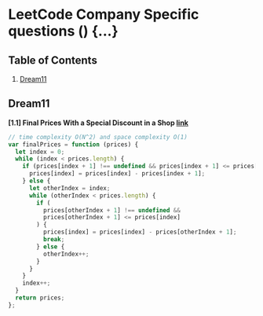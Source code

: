 # LeetCode Company Specific questions () {...}

## Table of Contents

1. [Dream11](#Dream11)

## Dream11

**[1.1] Final Prices With a Special Discount in a Shop [link](https://leetcode.com/problems/final-prices-with-a-special-discount-in-a-shop/)**

```javascript
// time complexity O(N^2) and space complexity O(1)
var finalPrices = function (prices) {
  let index = 0;
  while (index < prices.length) {
    if (prices[index + 1] !== undefined && prices[index + 1] <= prices[index]) {
      prices[index] = prices[index] - prices[index + 1];
    } else {
      let otherIndex = index;
      while (otherIndex < prices.length) {
        if (
          prices[otherIndex + 1] !== undefined &&
          prices[otherIndex + 1] <= prices[index]
        ) {
          prices[index] = prices[index] - prices[otherIndex + 1];
          break;
        } else {
          otherIndex++;
        }
      }
    }
    index++;
  }
  return prices;
};
```
